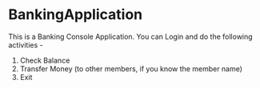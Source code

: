 # BankingApplication
This is a Banking Console Application. You can Login and do the following activities -
1. Check Balance
2. Transfer Money (to other members, if you know the member name)
3. Exit
